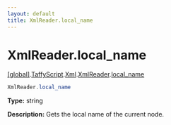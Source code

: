 ```yaml
---
layout: default
title: XmlReader.local_name
---
```


# XmlReader.local_name

[\[global\]]({{site.baseurl}}/docs/).[TaffyScript]({{site.baseurl}}/docs/TaffyScript/).[Xml]({{site.baseurl}}/docs/TaffyScript/Xml/).[XmlReader]({{site.baseurl}}/docs/TaffyScript/Xml/XmlReader/).[local_name]({{site.baseurl}}/docs/TaffyScript/Xml/XmlReader/local_name/)

```cs
XmlReader.local_name
```

**Type:** string

**Description:** Gets the local name of the current node.
